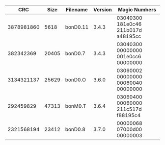 | CRC        | Size  | Filename | Version | Magic Numbers                       |
| ---------- | ----- | -------- | ------- | ----------------------------------- |
| 3878981860 | 5618  | bonD0.11 | 3.4.3   | 03040300 181e0c46 211b017d a48195cc |
| 382342369  | 20405 | bonD0.7  | 3.4.3   | 03040300 00000000 001e0cc6 00000000 |
| 3134321137 | 25629 | bonD0.O  | 3.6.0   | 03060002 00000000 00060040 00000000 |
| 292459829  | 47313 | bonM0.T  | 3.6.4   | 03060400 00060000 211c517d f88195c4 |
| 2321568194 | 23412 | bonD0.8  | 3.7.0   | 00000068 07000d00 00000003          |